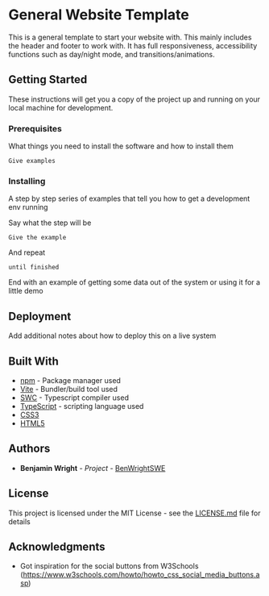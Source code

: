 # General Website Template

This is a general template to start your website with. This mainly includes the header and footer to work with. It has full responsiveness, accessibility functions such as day/night mode, and transitions/animations.

## Getting Started

These instructions will get you a copy of the project up and running on your local machine for development.

### Prerequisites

What things you need to install the software and how to install them

```
Give examples
```

### Installing

A step by step series of examples that tell you how to get a development env running

Say what the step will be

```
Give the example
```

And repeat

```
until finished
```

End with an example of getting some data out of the system or using it for a little demo

## Deployment

Add additional notes about how to deploy this on a live system

## Built With

* [npm](https://www.npmjs.com/) - Package manager used
* [Vite](https://vitejs.dev/) - Bundler/build tool used
* [SWC](https://swc.rs/) - Typescript compiler used
* [TypeScript](https://www.typescriptlang.org/) - scripting language used
* [CSS3](N/A)
* [HTML5](N/A)

## Authors

* **Benjamin Wright** - *Project* - [BenWrightSWE](https://github.com/BenWrightSWE)

## License

This project is licensed under the MIT License - see the [LICENSE.md](LICENSE.md) file for details

## Acknowledgments

* Got inspiration for the social buttons from W3Schools (https://www.w3schools.com/howto/howto_css_social_media_buttons.asp)
